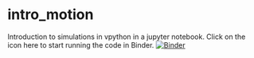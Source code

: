 # intro_motion
Introduction to simulations in vpython in a jupyter notebook.
Click on the icon here to start running the code in Binder.
[![Binder](https://mybinder.org/badge_logo.svg)](https://mybinder.org/v2/gh/kirtimaan/intro_motion/HEAD?filepath=intro.ipynb)
